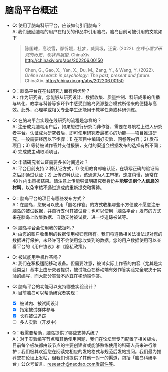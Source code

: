 # 脑岛平台概述

- Q: 使用了脑岛科研平台，应该如何引用脑岛？  
  A: 我们鼓励脑岛的用户在相关的作品中引用脑岛。脑岛目前可被引用的文献如下 
  > 陈国球，高晓雪，鄢忻媛，杜梦，臧寅垠，汪寅. (2022). *在线心理学研究的历史、现状和展望*. ChinaXiv. http://chinaxiv.org/abs/202206.00150
  >
  > Chen, G., Gao, X., Yan, X., Du, M., Zang, Y., & Wang, Y. (2022). *Online research in psychology: The past, present and future*. ChinaXiv. http://chinaxiv.org/abs/202206.00150

- Q：脑岛平台在在线研究方面有何优势？  
  A：作为研究者，您能够从研究设计、数据收集、质量控制、科研成果的传播与转化、教学与科普等多环节中感受到脑岛资源整合模式所带来的便捷与高效。此外，心理学或相关专业学生还能用于教学任务或科研训练。 

- Q: 在脑岛平台实现在线研究的流程是怎样的？  
  A: 注册成为脑岛用户后，如果想进行研究而非作答，需要在导航栏上进入研究者平台。认证成为研究者后，即可使用研究者最核心的功能——项目推进研究。一般需要经历以下步骤：1) 在项目中编辑好实验、问卷等内容；2) 发布项目；3) 等待被试作答并支付报酬，支付的渠道会根据发布的选择有所不同；4) 完成或主动取消项目。 

- Q: 申请研究者认证需要多长时间通过？  
  A: 平台目前支持 2 种认证方式，1) 使用教育邮箱认证，在填写正确的验证码之后即通过认证；2) 上传资料认证，该通道为人工审核，速度稍慢，通常在 48 h 内出审核结果。请注意上传能够证明研究者身份并**能够识别个人信息的材料**，以免审核不通过造成的重新提交和等待。 

- Q：脑岛平台的项目有哪些发布方式？  
  A：在脑岛，您既可以使用「匿名作答」的方式收集哪些不方便或不愿意注册脑岛的被试数据，并自行支付其被试费；也可以使用「脑岛平台」发布的方式来在脑岛上收集数据、自动支付被试费、进一步追踪被试等。

- Q: 脑岛平台会使用我的数据吗？  
  A: 由您的账户收集到的数据使用权归您所有。我们将遵循相关法律法规对您的数据进行保护，未经许可不会使用您收集到的数据。您的用户数据使用可以查看平台的《用户协议》和《隐私政策》。 

- Q: 被试能用手机作答吗？  
  A: 我们在积极适配移动设备。但需要注意，被试实际上作答的内容（尤其是实验类型）基本上由研究者提供，被试能否在移动端有效作答实验完全取决于实验的编写，而大部分实验不适宜在移动端作答。 

- Q: 脑岛平台的功能可以支持哪些实验设计？  
  A: 目前脑岛可以帮助研究者实现： 
  - [x] 被试内、被试间设计
  - [x] 指定被试群体参与
  - [x] 长程被试追踪
  - [ ] 多人实验（开发中）

- Q：我需要帮助，脑岛提供了哪些支持系统？  
  A：对于实验编写节点和其他使用问题，我们在论坛里专门配置了相关板块，目前每个板块都由该节点的主要创建者或能够熟练使用的科研人员来进行维护；我们极其欢迎您在阅读完相应的发帖格式与规范后发帖提问。我们最为推荐您在论坛上发帖，但我们也提供了其他一对一的渠道，包括「脑岛科研平台」公众号留言、research@naodao.com发邮件等。 